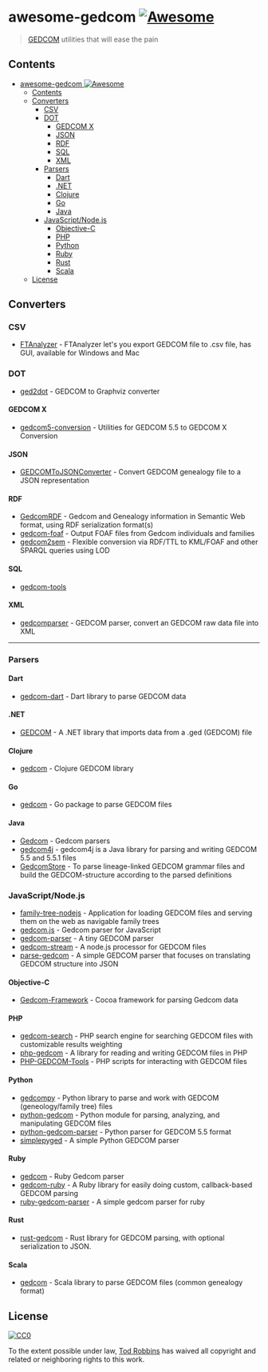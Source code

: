 # awesome-gedcom [![Awesome](https://awesome.re/badge-flat2.svg)](https://awesome.re)
> [GEDCOM](https://en.wikipedia.org/wiki/GEDCOM) utilities that will ease the pain

## Contents
- [awesome-gedcom ![Awesome](https://awesome.re)](#awesome-gedcom-)
  - [Contents](#contents)
  - [Converters](#converters)
    - [CSV](#csv)
    - [DOT](#dot)
      - [GEDCOM X](#gedcom-x)
      - [JSON](#json)
      - [RDF](#rdf)
      - [SQL](#sql)
      - [XML](#xml)
    - [Parsers](#parsers)
      - [Dart](#dart)
      - [.NET](#net)
      - [Clojure](#clojure)
      - [Go](#go)
      - [Java](#java)
    - [JavaScript/Node.js](#javascriptnodejs)
      - [Objective-C](#objective-c)
      - [PHP](#php)
      - [Python](#python)
      - [Ruby](#ruby)
      - [Rust](#rust)
      - [Scala](#scala)
  - [License](#license)

## Converters

### CSV

* [FTAnalyzer](https://github.com/ShammyLevva/FTAnalyzer) - FTAnalyzer let's you export GEDCOM file to .csv file, has GUI, available for Windows and Mac

### DOT

* [ged2dot](https://github.com/vmiklos/ged2dot) - GEDCOM to Graphviz converter

#### GEDCOM X
* [gedcom5-conversion](https://github.com/FamilySearch/gedcom5-conversion) - Utilities for GEDCOM 5.5 to GEDCOM X Conversion

#### JSON
* [GEDCOMToJSONConverter](https://github.com/PatKayongo/GEDCOMToJSONConverter) - Convert GEDCOM genealogy file to a JSON representation

#### RDF
* [GedcomRDF](https://github.com/BruceWhealton/GedcomRDF) - Gedcom and Genealogy information in Semantic Web format, using RDF serialization format(s)
* [gedcom-foaf](https://github.com/bricas/gedcom-foaf) - Output FOAF files from Gedcom individuals and families
* [gedcom2sem](https://github.com/jo-pol/gedcom2sem) - Flexible conversion via RDF/TTL to KML/FOAF and other SPARQL queries using LOD

#### SQL

* [gedcom-tools](https://github.com/ligurio/gedcom-tools)

#### XML
* [gedcomparser](https://github.com/alfredxiao/gedcomparser) - GEDCOM parser, convert an GEDCOM raw data file into XML

---

### Parsers

#### Dart
* [gedcom-dart](https://github.com/orestesgaolin/gedcom-dart) - Dart library to parse GEDCOM data

#### .NET
* [GEDCOM](https://github.com/prm9894/GEDCOM) - A .NET library that imports data from a .ged (GEDCOM) file

#### Clojure
* [gedcom](https://github.com/geni/gedcom) - Clojure GEDCOM library

#### Go
* [gedcom](https://github.com/iand/gedcom) - Go package to parse GEDCOM files

#### Java
* [Gedcom](https://github.com/FamilySearch/Gedcom) - Gedcom parsers
* [gedcom4j](https://github.com/frizbog/gedcom4j) - gedcom4j is a Java library for parsing and writing GEDCOM 5.5 and 5.5.1 files
* [GedcomStore](https://github.com/thnaeff/GedcomStore) - To parse lineage-linked GEDCOM grammar files and build the GEDCOM-structure according to the parsed definitions

### JavaScript/Node.js
* [family-tree-nodejs](https://github.com/woodbri/family-tree-nodejs) - Application for loading GEDCOM files and serving them on the web as navigable family trees
* [gedcom.js](https://github.com/dcapwell/gedcom.js) - Gedcom parser for JavaScript
* [gedcom-parser](https://github.com/thoughtsunificator/gedcom-parser) - A tiny GEDCOM parser
* [gedcom-stream](https://github.com/connrs/gedcom-stream) - A node.js processor for GEDCOM files
* [parse-gedcom](https://github.com/tmcw/parse-gedcom) - A simple GEDCOM parser that focuses on translating GEDCOM structure into JSON

#### Objective-C
* [Gedcom-Framework](https://github.com/mikkelee/Gedcom-Framework) - Cocoa framework for parsing Gedcom data

#### PHP
* [gedcom-search](https://github.com/stuporglue/gedcom-search) - PHP search engine for searching GEDCOM files with customizable results weighting
* [php-gedcom](https://github.com/mrkrstphr/php-gedcom) - A library for reading and writing GEDCOM files in PHP
* [PHP-GEDCOM-Tools](https://github.com/cfinke/PHP-GEDCOM-Tools) - PHP scripts for interacting with GEDCOM files

#### Python
* [gedcompy](https://github.com/rory/gedcompy) - Python library to parse and work with GEDCOM (geneology/family tree) files
* [python-gedcom](https://github.com/madprime/python-gedcom) - Python module for parsing, analyzing, and manipulating GEDCOM files
* [python-gedcom-parser](https://github.com/rootsdev/python-gedcom-parser) - Python parser for GEDCOM 5.5 format
* [simplepyged](https://github.com/dijxtra/simplepyged) - A simple Python GEDCOM parser

#### Ruby
* [gedcom](https://github.com/rbur004/gedcom) - Ruby Gedcom parser
* [gedcom-ruby](https://github.com/binary011010/gedcom-ruby) - A Ruby library for easily doing custom, callback-based GEDCOM parsing
* [ruby-gedcom-parser](https://github.com/mikefarmer/ruby-gedcom-parser) - A simple gedcom parser for ruby

#### Rust
* [rust-gedcom](https://github.com/pirtleshell/rust-gedcom) - Rust library for GEDCOM parsing, with optional serialization to JSON.

#### Scala
* [gedcom](https://github.com/davidmoten/gedcom) - Scala library to parse GEDCOM files (common genealogy format)


## License

[![CC0](http://mirrors.creativecommons.org/presskit/buttons/88x31/svg/cc-zero.svg)](https://creativecommons.org/publicdomain/zero/1.0/)

To the extent possible under law, [Tod Robbins](https://todrobbins.com) has waived all copyright and related or neighboring rights to this work.
